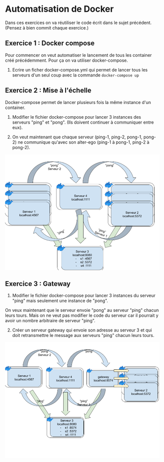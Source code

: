 # Automatisation de Docker

Dans ces exercices on va réutiliser le code écrit dans le sujet précédent.
(Pensez à bien commit chaque exercice.)

## Exercice 1 : Docker compose

Pour commencer on veut automatiser le lancement de tous les container créé précédemment.
Pour ça on va utiliser docker-compose.

1. Ecrire un ficher docker-compose.yml qui permet de lancer tous les serveurs d'un seul coup avec la commande `docker-compose up`

## Exercice 2 : Mise à l'échelle

Docker-compose permet de lancer plusieurs fois la même instance d'un container.

1. Modifier le fichier docker-compose pour lancer 3 instances des serveurs "ping" et "pong".
   (Ils doivent continuer à communiquer entre eux).

2. On veut maintenant que chaque serveur (ping-1, ping-2, pong-1, pong-2) ne communique qu'avec son alter-ego (ping-1 à pong-1, ping-2 à pong-2).

![](./img/fig5.png)

## Exercice 3 : Gateway

1. Modifier le fichier docker-compose pour lancer 3 instances du serveur "ping" mais seulement une instance de "pong".

On veux maintenant que le serveur envoie "pong" au serveur "ping" chacun leurs tours. Mais on ne veut pas modifier le code du serveur car il pourrait y avoir un nombre arbitraire de serveur "ping".

2. Créer un serveur gateway qui envoie son adresse au serveur 3 et qui doit retransmettre le message aux serveurs "ping" chacun leurs tours.

![](./img/fig6.png)
